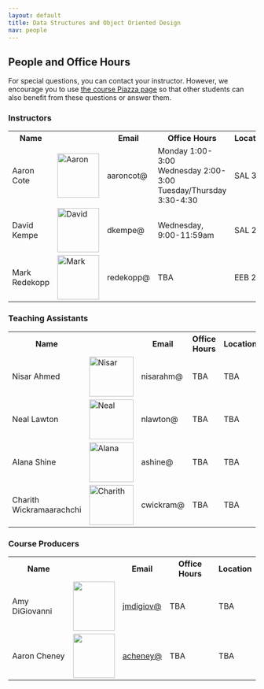 ```yaml
---
layout: default
title: Data Structures and Object Oriented Design
nav: people
---
```


## People and Office Hours

For special questions, you can contact your instructor. However, we encourage you to use <a href="https://piazza.com/class/icox2afpjba179">the course Piazza page</a> so that other students can also benefit from these questions or answer them.

<h3>Instructors</h3>
<table>
<tbody>
<tr>
<th>Name</th>
<th></th>
<th>Email</th>
<th>Office Hours</th>
<th>Location</th>
</tr>
<tr>
<td>Aaron Cote</td>
<td><img class=" size-full wp-image-279 alignnone" src="http://bits.usc.edu/cs104/wp-content/uploads/sites/12/2014/08/Aaron-300x300.png" alt="Aaron" width="85" height="90" /></td>
<td>aaroncot@</td>
<td>Monday 1:00-3:00<br> Wednesday 2:00-3:00<br> Tuesday/Thursday 3:30-4:30</td>
<td>SAL 340</td>
</tr>
<tr>
<td>David Kempe</td>
<td><img class=" size-full wp-image-279 alignnone" src="http://www-bcf.usc.edu/~dkempe/images/photo.jpg" alt="David" width="85" height="90" /></td>
<td>dkempe@</td>
<td>Wednesday, 9:00-11:59am</td>
<td>SAL 232</td>
</tr>
<tr>
<td>Mark Redekopp</td>
<td><img class=" size-full wp-image-279 alignnone" src="http://bits.usc.edu/wordpress/wp-content/uploads/sites/12/2014/08/ark.jpg" alt="Mark" width="85" height="90" /></td>
<td>redekopp@</td>
<td>TBA</td>
<td>EEB 222</td>
</tr>
</tbody>
</table>
<h3>Teaching Assistants</h3>
<table>
<tbody>
<tr>
<th>Name</th>
<th></th>
<th>Email</th>
<th>Office Hours</th>
<th>Location</th>
</tr>
<tr>
<td>Nisar Ahmed</td>
<td><img class="alignnone wp-image-278 size-full" src="http://bits.usc.edu/wordpress/wp-content/uploads/sites/8/2014/08/nisar.jpg" alt="Nisar" width="90" height="81" /></td>
<td>nisarahm@</td>
<td>TBA</td>
<td>TBA</td>
</tr>
<tr>
<td>Neal Lawton</td>
<td><img class="alignnone wp-image-278 size-full" src="http://bits.usc.edu/cs103/wp-content/uploads/sites/11/2014/08/download.jpg" alt="Neal" width="90" height="81" /></td>
<td>nlawton@</td>
<td>TBA</td>
<td>TBA</td>
</tr>
<tr>
<td>Alana Shine</td>
<td><img class="alignnone wp-image-278 size-full" src="http://bits.usc.edu/cs103/wp-content/uploads/sites/11/2014/08/download.jpg" alt="Alana" width="90" height="81" /></td> 
<td>ashine@</td>
<td>TBA</td>
<td>TBA</td>
</tr>
<tr>
<td>Charith Wickramaarachchi</td>
<td><img class="alignnone wp-image-278 size-full" src="http://bits.usc.edu/cs103/wp-content/uploads/sites/11/2014/08/download.jpg" alt="Charith" width="90" height="81" /></td>
<td>cwickram@</td>
<td>TBA</td>
<td>TBA</td>
</tr>
</tbody>
</table>
<h3>Course Producers</h3>
<table>
<tbody>
<tr>
<th>Name</th>
<th></th>
<th>Email</th>
<th>Office Hours</th>
<th>Location</th>
</tr>
<tr>
<td>Amy DiGiovanni</td>
<td><img class="alignnone wp-image-1694" src="http://bits.usc.edu/cs104_su15/img/digiov.jpg" alt="" width="85" height="100" /></td>
<td><a href="mailto:jmdigiov@usc.edu">jmdigiov@</a></td>
<td>TBA</td>
<td>TBA</td>
</tr>
<tr>
<td>Aaron Cheney</td>
<td><img class="alignnone wp-image-1694" src="http://bits.usc.edu/cs104_su15/img/acheney.jpg" alt="" width="85" height="90" /></td>
<td><a href="mailto:acheney@usc.edu">acheney@</a></td>
<td>TBA</td>
<td>TBA</td>
</tr>
</tbody>
</table>
